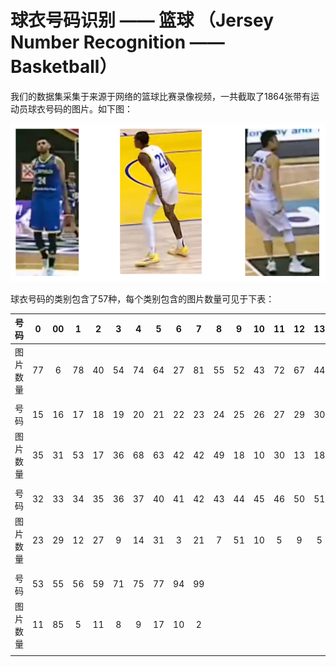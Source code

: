 # 球衣号码识别 —— 篮球 （Jersey Number Recognition —— Basketball）

我们的数据集采集于来源于网络的篮球比赛录像视频，一共截取了1864张带有运动员球衣号码的图片。如下图：

![image](https://github.com/zhiSports/AI_Sports_Dataset/blob/main/data/Jersey_Number_Recognition/img/demo.png)

球衣号码的类别包含了57种，每个类别包含的图片数量可见于下表：

| 号码      | 0   | 00   | 1   | 2    | 3   | 4    | 5   | 6    | 7   | 8    | 9   | 10   | 11  | 12   | 13  | 14   |
| :---:     |:---:| :---:|:---:| :---:|:---:| :---:|:---:| :---:|:---:| :---:|:---:| :---:|:---:| :---:|:---:| :---:|
| 图片数量   | 77  | 6    | 78  | 40   | 54  | 74   | 64  | 27   | 81  | 55   | 52  | 43   | 72  | 67   | 44  | 61   |
|            |     |      |     |      |     |     |      |     |      |     |      |     |     |      |     |      | 
| 号码       | 15 | 16   | 17  | 18   | 19  | 20   | 21  | 22   | 23  | 24   | 25  | 26   | 27  | 29   | 30  | 31   |
| 图片数量   | 35  | 31   | 53  | 17   | 36  | 68   | 63  | 42   | 42  | 49   | 18  | 10   | 30  | 13   | 18  | 11   |
|            |     |      |     |      |     |     |      |     |      |     |      |     |     |      |     |      | 
| 号码       | 32  | 33   | 34  | 35   | 36  | 37   | 40  | 41   | 42  | 43   | 44  | 45   | 46  | 50   | 51  | 52   |
| 图片数量   | 23  | 29   | 12  | 27   | 9   | 14   | 31  | 3    | 21  | 7    | 51  | 10   | 5   | 9    | 5   | 10   |
|            |     |      |     |      |     |     |      |     |      |     |      |     |     |      |     |      | 
| 号码       | 53  | 55   | 56   | 59  | 71  | 75   | 77   | 94  | 99  |      |     |      |     |      |     |     |
| 图片数量   | 11  | 85   | 5   | 11   | 8   | 9    | 17  | 10   | 2   |      |     |      |     |      |     |     |
|            |     |      |     |      |     |     |      |     |      |     |      |     |     |      |     |      | 
